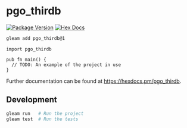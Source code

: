 # pgo_thirdb

[![Package Version](https://img.shields.io/hexpm/v/pgo_thirdb)](https://hex.pm/packages/pgo_thirdb)
[![Hex Docs](https://img.shields.io/badge/hex-docs-ffaff3)](https://hexdocs.pm/pgo_thirdb/)

```sh
gleam add pgo_thirdb@1
```
```gleam
import pgo_thirdb

pub fn main() {
  // TODO: An example of the project in use
}
```

Further documentation can be found at <https://hexdocs.pm/pgo_thirdb>.

## Development

```sh
gleam run   # Run the project
gleam test  # Run the tests
```
